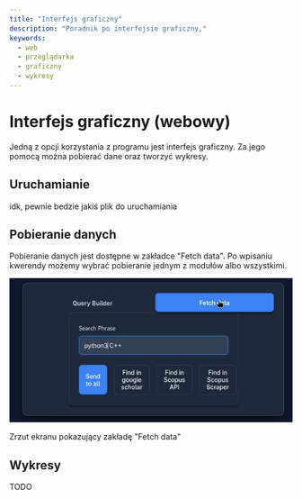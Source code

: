 ```yaml
---
title: "Interfejs graficzny"
description: "Poradnik po interfejsie graficzny,"
keywords: 
  - web
  - przeglądarka
  - graficzny
  - wykresy
---
```


# Interfejs graficzny (webowy)

Jedną z opcji korzystania z programu jest interfejs graficzny. Za jego pomocą można pobierać dane oraz tworzyć wykresy.

## Uruchamianie

idk, pewnie bedzie jakiś plik do uruchamiania

[//]: # (TODO: add run instructions)

## Pobieranie danych

Pobieranie danych jest dostępne w zakładce "Fetch data". Po wpisaniu kwerendy możemy wybrać pobieranie jednym 
z modułów albo wszystkimi.

![Zrzut ekranu pokazujący zakładę "Fetch data"](./assets/gui-1.webp)
<p class="text--italic" aria-hidden="true">Zrzut ekranu pokazujący zakładę "Fetch data"</p>

## Wykresy

TODO

[//]: # (TODO: add graph instructions)
